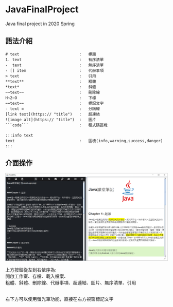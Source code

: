 # JavaFinalProject
Java final project in 2020 Spring

## 語法介紹

```
# text                          :   標題
1. text                         :   有序清單
-  text                         :   無序清單
- [] item                       :   代辦事項
> text                          :   引用
**text**                        :   粗體
*text*                          :   斜體
~~text~~                        :   刪除線
H~2~O                           :   下標
==text==                        :   標記文字
- text =                        :   分隔線
[link text](https:// "title")   :   超連結
![image alt](https:// "title")  :   圖片
```code```                      :   程式碼區塊

:::info text 
text                            :   區塊(info,warning,success,danger)
:::

```

## 介面操作

![](./demo.png)

上方按鈕從左到右依序為:<br>
開啟工作室、存檔、載入檔案、<br>
粗體、斜體、刪除線、代辦事項、超連結、圖片、無序清單、引用<br><br>

右下方可以使用螢光筆功能，直接在右方視窗標記文字<br>

